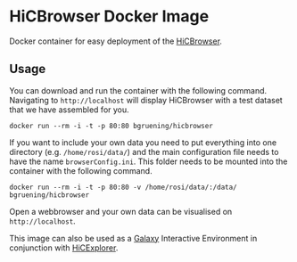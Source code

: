# HiCBrowser Docker Image

Docker container for easy deployment of the [HiCBrowser](https://github.com/maxplanck-ie/HiCBrowser).

## Usage

You can download and run the container with the following command. Navigating to `http://localhost` will display
HiCBrowser with a test dataset that we have assembled for you.

```
docker run --rm -i -t -p 80:80 bgruening/hicbrowser
```

If you want to include your own data you need to put everything into one directory (e.g. `/home/rosi/data/`) and the main
configuration file needs to have the name `browserConfig.ini`. This folder needs to be mounted into the container with the
following command.

```
docker run --rm -i -t -p 80:80 -v /home/rosi/data/:/data/ bgruening/hicbrowser
```

Open a webbrowser and your own data can be visualised on `http://localhost`.

This image can also be used as a [Galaxy](https://github.com/galaxyproject/galaxy) Interactive Environment in conjunction with [HiCExplorer](https://github.com/maxplanck-ie/HiCExplorer).
